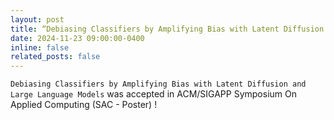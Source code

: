 ```yaml
---
layout: post
title: “Debiasing Classifiers by Amplifying Bias with Latent Diffusion and Large Language Models” was accepted in ACM/SIGAPP Symposium On Applied Computing (SAC) !
date: 2024-11-23 09:00:00-0400
inline: false
related_posts: false
---
```


`Debiasing Classifiers by Amplifying Bias with Latent Diffusion and Large Language Models` was accepted in ACM/SIGAPP Symposium On Applied Computing (SAC - Poster) !